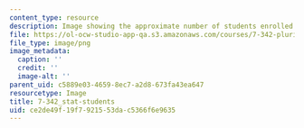 ```yaml
---
content_type: resource
description: Image showing the approximate number of students enrolled in the class.
file: https://ol-ocw-studio-app-qa.s3.amazonaws.com/courses/7-342-pluripotent-stem-cells-and-genome-engineering-for-modeling-human-diseases-spring-2015/ce2de49f19f7921553dac5366f6e9635_7-342_stat-students.png
file_type: image/png
image_metadata:
  caption: ''
  credit: ''
  image-alt: ''
parent_uid: c5889e03-4659-8ec7-a2d8-673fa43ea647
resourcetype: Image
title: 7-342_stat-students
uid: ce2de49f-19f7-9215-53da-c5366f6e9635
---
```


